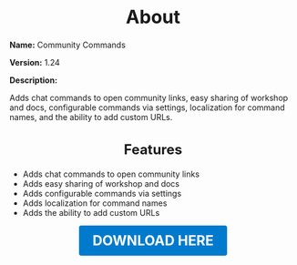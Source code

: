 <h1 style="text-align:center; font-size:2rem; font-weight:bold;">About</h1>

**Name:**
Community Commands

**Version:**
1.24

**Description:**

Adds chat commands to open community links, easy sharing of workshop and docs, configurable commands via settings, localization for command names, and the ability to add custom URLs.

<h2 style="text-align:center; font-size:1.5rem; font-weight:bold;">Features</h2>

- Adds chat commands to open community links
- Adds easy sharing of workshop and docs
- Adds configurable commands via settings
- Adds localization for command names
- Adds the ability to add custom URLs





<p align="center"><a href="https://github.com/LiliaFramework/Modules/raw/refs/heads/gh-pages/communitycommands.zip" style="display:inline-block;padding:12px 24px;font-size:1.5rem;font-weight:bold;text-decoration:none;color:#fff;background-color:var(--md-primary-fg-color,#007acc);border-radius:4px;">DOWNLOAD HERE</a></p>